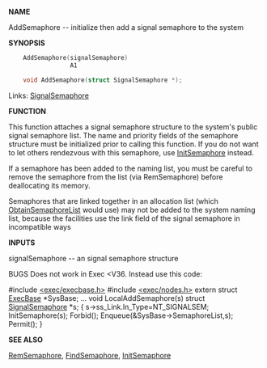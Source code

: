
**NAME**

AddSemaphore -- initialize then add a signal semaphore to the system

**SYNOPSIS**

```c
    AddSemaphore(signalSemaphore)
                 A1

    void AddSemaphore(struct SignalSemaphore *);

```
Links: [SignalSemaphore](_0082) 

**FUNCTION**

This function attaches a signal semaphore structure to the system's
public signal semaphore list.  The name and priority fields of the
semaphore structure must be initialized prior to calling this
function.  If you do not want to let others rendezvous with this
semaphore, use [InitSemaphore](InitSemaphore) instead.

If a semaphore has been added to the naming list, you must be
careful to remove the semaphore from the list (via RemSemaphore)
before deallocating its memory.

Semaphores that are linked together in an allocation list (which
[ObtainSemaphoreList](ObtainSemaphoreList) would use) may not be added to the system
naming list, because the facilities use the link field of the
signal semaphore in incompatible ways

**INPUTS**

signalSemaphore -- an signal semaphore structure

BUGS
Does not work in Exec &#060;V36.  Instead use this code:

#include [&#060;exec/execbase.h&#062;](_009E)
#include [&#060;exec/nodes.h&#062;](_0091)
extern struct [ExecBase](_009E) *SysBase;
...
void LocalAddSemaphore(s)
struct [SignalSemaphore](_0082) *s;
{
s-&#062;ss_Link.ln_Type=NT_SIGNALSEM;
InitSemaphore(s);
Forbid();
Enqueue(&#038;SysBase-&#062;SemaphoreList,s);
Permit();
}

**SEE ALSO**

[RemSemaphore](RemSemaphore), [FindSemaphore](FindSemaphore), [InitSemaphore](InitSemaphore)
